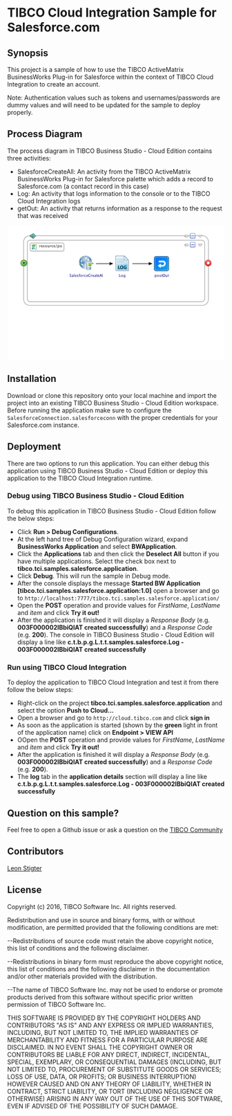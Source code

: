 # TIBCO Cloud Integration Sample for Salesforce.com
## Synopsis
This project is a sample of how to use the TIBCO ActiveMatrix BusinessWorks Plug-in for Salesforce within the context of TIBCO Cloud Integration to create an account.

Note: Authentication values such as tokens and usernames/passwords are dummy values and will need to be updated for the sample to deploy properly.

## Process Diagram
The process diagram in TIBCO Business Studio - Cloud Edition contains three activities:
* SalesforceCreateAll: An activity from the TIBCO ActiveMatrix BusinessWorks Plug-in for Salesforce palette which adds a record to Salesforce.com (a contact record in this case)
* Log: An activity that logs information to the console or to the TIBCO Cloud Integration logs
* getOut: An activity that returns information as a response to the request that was received

![Process Diagram](CreateContact.png "The process diagram for this sample")

## Installation
Download or clone this repository onto your local machine and import the project into an existing TIBCO Business Studio - Cloud Edition workspace. Before running the application make sure to configure the `SalesforceConnection.salesforceconn` with the proper credentials for your Salesforce.com instance.

## Deployment
There are two options to run this application. You can either debug this application using TIBCO Business Studio - Cloud Edition or deploy this application to the TIBCO Cloud Integration runtime.

### Debug using TIBCO Business Studio - Cloud Edition
To debug this application in TIBCO Business Studio - Cloud Edition follow the below steps:
* Click **Run > Debug Configurations**.
* At the left hand tree of Debug Configuration wizard, expand **BusinessWorks Application** and select **BWApplication**.
* Click the **Applications** tab and then click the **Deselect All** button if you have multiple applications. Select the check box next to **tibco.tci.samples.salesforce.application**.
* Click **Debug**. This will run the sample in Debug mode.
* After the console displays the message **Started BW Application [tibco.tci.samples.salesforce.application:1.0]** open a browser and go to `http://localhost:7777/tibco.tci.samples.salesforce.application/`
* Open the **POST** operation and provide values for _FirstName_, _LastName_ and _item_ and click **Try it out!**
* After the application is finished it will display a _Response Body_ (e.g. **003F000002IBbiQIAT created successfully**) and a _Response Code_ (e.g. **200**). The console in TIBCO Business Studio - Cloud Edition will display a line like **c.t.b.p.g.L.t.t.samples.salesforce.Log - 003F000002IBbiQIAT created successfully**

### Run using TIBCO Cloud Integration
To deploy the application to TIBCO Cloud Integration and test it from there follow the below steps:
* Right-click on the project **tibco.tci.samples.salesforce.application** and select the option **Push to Cloud...**
* Open a browser and go to `http://cloud.tibco.com` and click **sign in**
* As soon as the application is started (shown by the **green** light in front of the application name) click on **Endpoint > VIEW API**
* OOpen the **POST** operation and provide values for _FirstName_, _LastName_ and _item_ and click **Try it out!**
* After the application is finished it will display a _Response Body_ (e.g. **003F000002IBbiQIAT created successfully**) and a _Response Code_ (e.g. **200**).
* The **log** tab in the **application details** section will display a line like **c.t.b.p.g.L.t.t.samples.salesforce.Log - 003F000002IBbiQIAT created successfully**

## Question on this sample?
Feel free to open a Github issue or ask a question on the [TIBCO Community](https://community.tibco.com)

## Contributors
[Leon Stigter](https://github.com/retgits)

## License
Copyright (c) 2016, TIBCO Software Inc.
All rights reserved.

Redistribution and use in source and binary forms, with or without
modification, are permitted provided that the following conditions are
met:

--Redistributions of source code must retain the above copyright notice,
this list of conditions and the following disclaimer.

--Redistributions in binary form must reproduce the above copyright
notice, this list of conditions and the following disclaimer in the
documentation and/or other materials provided with the distribution.

--The name of TIBCO Software Inc. may not be used to endorse or promote
products derived from this software without specific prior written
permission of TIBCO Software Inc.


THIS SOFTWARE IS PROVIDED BY THE COPYRIGHT HOLDERS AND CONTRIBUTORS "AS
IS" AND ANY EXPRESS OR IMPLIED WARRANTIES, INCLUDING, BUT NOT LIMITED TO,
THE IMPLIED WARRANTIES OF MERCHANTABILITY AND FITNESS FOR A PARTICULAR
PURPOSE ARE DISCLAIMED. IN NO EVENT SHALL THE COPYRIGHT OWNER OR
CONTRIBUTORS BE LIABLE FOR ANY DIRECT, INDIRECT, INCIDENTAL, SPECIAL,
EXEMPLARY, OR CONSEQUENTIAL DAMAGES (INCLUDING, BUT NOT LIMITED TO,
PROCUREMENT OF SUBSTITUTE GOODS OR SERVICES; LOSS OF USE, DATA, OR
PROFITS; OR BUSINESS INTERRUPTION) HOWEVER CAUSED AND ON ANY THEORY OF
LIABILITY, WHETHER IN CONTRACT, STRICT LIABILITY, OR TORT (INCLUDING
NEGLIGENCE OR OTHERWISE) ARISING IN ANY WAY OUT OF THE USE OF THIS
SOFTWARE, EVEN IF ADVISED OF THE POSSIBILITY OF SUCH DAMAGE.
